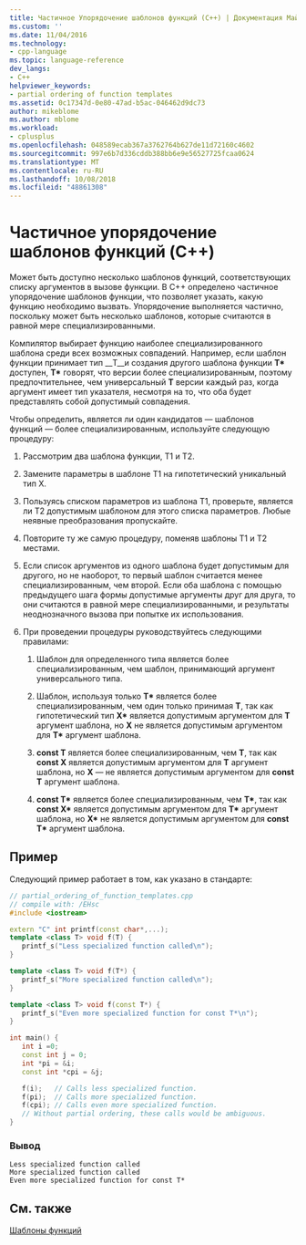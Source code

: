```yaml
---
title: Частичное Упорядочение шаблонов функций (C++) | Документация Майкрософт
ms.custom: ''
ms.date: 11/04/2016
ms.technology:
- cpp-language
ms.topic: language-reference
dev_langs:
- C++
helpviewer_keywords:
- partial ordering of function templates
ms.assetid: 0c17347d-0e80-47ad-b5ac-046462d9dc73
author: mikeblome
ms.author: mblome
ms.workload:
- cplusplus
ms.openlocfilehash: 048589ecab367a3762764b627de11d72160c4602
ms.sourcegitcommit: 997e6b7d336cddb388bb6e9e56527725fcaa0624
ms.translationtype: MT
ms.contentlocale: ru-RU
ms.lasthandoff: 10/08/2018
ms.locfileid: "48861308"
---
```

# <a name="partial-ordering-of-function-templates-c"></a>Частичное упорядочение шаблонов функций (C++)

Может быть доступно несколько шаблонов функций, соответствующих списку аргументов в вызове функции. В C++ определено частичное упорядочение шаблонов функции, что позволяет указать, какую функцию необходимо вызвать. Упорядочение выполняется частично, поскольку может быть несколько шаблонов, которые считаются в равной мере специализированными.

Компилятор выбирает функцию наиболее специализированного шаблона среди всех возможных совпадений. Например, если шаблон функции принимает тип __T__и создания другого шаблона функции __T\*__  доступен, __T\*__  говорят, что версии более специализированным, поэтому предпочтительнее, чем универсальный __T__ версии каждый раз, когда аргумент имеет тип указателя, несмотря на то, что оба будет представлять собой допустимый совпадения.

Чтобы определить, является ли один кандидатов — шаблонов функций — более специализированным, используйте следующую процедуру:

1. Рассмотрим два шаблона функции, T1 и T2.

1. Замените параметры в шаблоне T1 на гипотетический уникальный тип X.

1. Пользуясь списком параметров из шаблона T1, проверьте, является ли T2 допустимым шаблоном для этого списка параметров. Любые неявные преобразования пропускайте.

1. Повторите ту же самую процедуру, поменяв шаблоны T1 и T2 местами.

1. Если список аргументов из одного шаблона будет допустимым для другого, но не наоборот, то первый шаблон считается менее специализированным, чем второй. Если оба шаблона с помощью предыдущего шага формы допустимые аргументы друг для друга, то они считаются в равной мере специализированными, и результаты неоднозначного вызова при попытке их использования.

1. При проведении процедуры руководствуйтесь следующими правилами:

   1. Шаблон для определенного типа является более специализированным, чем шаблон, принимающий аргумент универсального типа.

   1. Шаблон, используя только __T\*__  является более специализированным, чем один только принимая __T__, так как гипотетический тип __X\*__  является допустимым аргументом для __T__ аргумент шаблона, но __X__ не является допустимым аргументом для __T\*__  аргумент шаблона.

   1. __const T__ является более специализированным, чем __T__, так как __const X__ является допустимым аргументом для __T__ аргумент шаблона, но __X__ — не является допустимым аргументом для __const T__ аргумент шаблона.

   1. __const T\*__  является более специализированным, чем __T\*__, так как __const X\*__  является допустимым аргументом для __T\*__  аргумент шаблона, но __X\*__  не является допустимым аргументом для __const T\*__  аргумент шаблона.

## <a name="example"></a>Пример

Следующий пример работает в том, как указано в стандарте:

```cpp
// partial_ordering_of_function_templates.cpp
// compile with: /EHsc
#include <iostream>

extern "C" int printf(const char*,...);
template <class T> void f(T) {
   printf_s("Less specialized function called\n");
}

template <class T> void f(T*) {
   printf_s("More specialized function called\n");
}

template <class T> void f(const T*) {
   printf_s("Even more specialized function for const T*\n");
}

int main() {
   int i =0;
   const int j = 0;
   int *pi = &i;
   const int *cpi = &j;

   f(i);   // Calls less specialized function.
   f(pi);  // Calls more specialized function.
   f(cpi); // Calls even more specialized function.
   // Without partial ordering, these calls would be ambiguous.
}
```

### <a name="output"></a>Вывод

```Output
Less specialized function called
More specialized function called
Even more specialized function for const T*
```

## <a name="see-also"></a>См. также

[Шаблоны функций](../cpp/function-templates.md)
